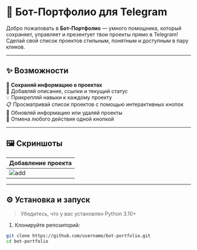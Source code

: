 # 🤖 Бот-Портфолио для Telegram

Добро пожаловать в **Бот-Портфолио** — умного помощника, который сохраняет, управляет и презентует твои проекты прямо в Telegram!  
Сделай свой список проектов стильным, понятным и доступным в пару кликов.  

---

## ✨ Возможности

🧠 **Сохраняй информацию о проектах**  
📎 Добавляй описание, ссылки и текущий статус  
💡 Прикрепляй навыки к каждому проекту  
📋 Просматривай список проектов с помощью интерактивных кнопок  
🔧 Обновляй информацию или удаляй проекты  
🚫 Отмена любого действия одной кнопкой

---

## 🖼️ Скриншоты

| Добавление проекта |
|--------------------|
| ![add](screenshots/add_project.png)

---

## ⚙️ Установка и запуск

> Убедитесь, что у вас установлен Python 3.10+

1. Клонируйте репозиторий:
```bash
git clone https://github.com/username/bot-portfolio.git
cd bot-portfolio
